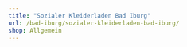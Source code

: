 ```yaml
---
title: "Sozialer Kleiderladen Bad Iburg"
url: /bad-iburg/sozialer-kleiderladen-bad-iburg/
shop: Allgemein
---
```

